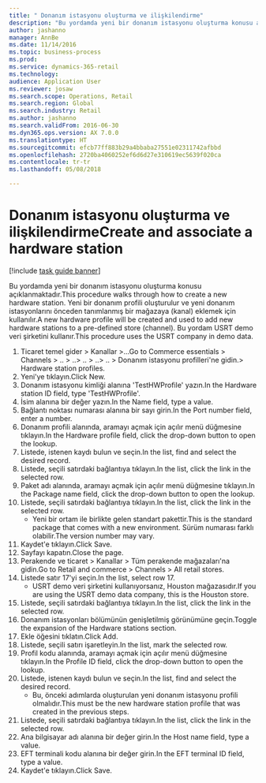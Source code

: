 ```yaml
--- 
title: " Donanım istasyonu oluşturma ve ilişkilendirme"
description: "Bu yordamda yeni bir donanım istasyonu oluşturma konusu açıklanmaktadır."
author: jashanno
manager: AnnBe
ms.date: 11/14/2016
ms.topic: business-process
ms.prod: 
ms.service: dynamics-365-retail
ms.technology: 
audience: Application User
ms.reviewer: josaw
ms.search.scope: Operations, Retail
ms.search.region: Global
ms.search.industry: Retail
ms.author: jashanno
ms.search.validFrom: 2016-06-30
ms.dyn365.ops.version: AX 7.0.0
ms.translationtype: HT
ms.sourcegitcommit: efcb77ff883b29a4bbaba27551e02311742afbbd
ms.openlocfilehash: 2720ba4060252ef6d6d27e310619ec5639f020ca
ms.contentlocale: tr-tr
ms.lasthandoff: 05/08/2018

---
```

# <a name="create-and-associate-a-hardware-station"></a><span data-ttu-id="45503-103"> Donanım istasyonu oluşturma ve ilişkilendirme</span><span class="sxs-lookup"><span data-stu-id="45503-103">Create and associate a hardware station</span></span>

[!include [task guide banner](../includes/task-guide-banner.md)]

<span data-ttu-id="45503-104">Bu yordamda yeni bir donanım istasyonu oluşturma konusu açıklanmaktadır.</span><span class="sxs-lookup"><span data-stu-id="45503-104">This procedure walks through how to create a new hardware station.</span></span> <span data-ttu-id="45503-105">Yeni bir donanım profili oluşturulur ve yeni donanım istasyonlarını önceden tanımlanmış bir mağazaya (kanal) eklemek için kullanılır.</span><span class="sxs-lookup"><span data-stu-id="45503-105">A new hardware profile will be created and used to add new hardware stations to a pre-defined store (channel).</span></span> <span data-ttu-id="45503-106">Bu yordam USRT demo veri şirketini kullanır.</span><span class="sxs-lookup"><span data-stu-id="45503-106">This procedure uses the USRT company in demo data.</span></span>

1. <span data-ttu-id="45503-107">Ticaret temel gider > Kanallar >...</span><span class="sxs-lookup"><span data-stu-id="45503-107">Go to Commerce essentials > Channels > ..</span></span> <span data-ttu-id="45503-108">> ..</span><span class="sxs-lookup"><span data-stu-id="45503-108">> ..</span></span> <span data-ttu-id="45503-109">> ..</span><span class="sxs-lookup"><span data-stu-id="45503-109">> ..</span></span> <span data-ttu-id="45503-110">> Donanım istasyonu profilleri'ne gidin.</span><span class="sxs-lookup"><span data-stu-id="45503-110">> Hardware station profiles.</span></span>
2. <span data-ttu-id="45503-111">Yeni'ye tıklayın.</span><span class="sxs-lookup"><span data-stu-id="45503-111">Click New.</span></span>
3. <span data-ttu-id="45503-112">Donanım istasyonu kimliği alanına 'TestHWProfile' yazın.</span><span class="sxs-lookup"><span data-stu-id="45503-112">In the Hardware station ID field, type 'TestHWProfile'.</span></span>
4. <span data-ttu-id="45503-113">İsim alanına bir değer yazın.</span><span class="sxs-lookup"><span data-stu-id="45503-113">In the Name field, type a value.</span></span>
5. <span data-ttu-id="45503-114">Bağlantı noktası numarası alanına bir sayı girin.</span><span class="sxs-lookup"><span data-stu-id="45503-114">In the Port number field, enter a number.</span></span>
6. <span data-ttu-id="45503-115">Donanım profili alanında, aramayı açmak için açılır menü düğmesine tıklayın.</span><span class="sxs-lookup"><span data-stu-id="45503-115">In the Hardware profile field, click the drop-down button to open the lookup.</span></span>
7. <span data-ttu-id="45503-116">Listede, istenen kaydı bulun ve seçin.</span><span class="sxs-lookup"><span data-stu-id="45503-116">In the list, find and select the desired record.</span></span>
8. <span data-ttu-id="45503-117">Listede, seçili satırdaki bağlantıya tıklayın.</span><span class="sxs-lookup"><span data-stu-id="45503-117">In the list, click the link in the selected row.</span></span>
9. <span data-ttu-id="45503-118">Paket adı alanında, aramayı açmak için açılır menü düğmesine tıklayın.</span><span class="sxs-lookup"><span data-stu-id="45503-118">In the Package name field, click the drop-down button to open the lookup.</span></span>
10. <span data-ttu-id="45503-119">Listede, seçili satırdaki bağlantıya tıklayın.</span><span class="sxs-lookup"><span data-stu-id="45503-119">In the list, click the link in the selected row.</span></span>
    * <span data-ttu-id="45503-120">Yeni bir ortam ile birlikte gelen standart pakettir.</span><span class="sxs-lookup"><span data-stu-id="45503-120">This is the standard package that comes with a new environment.</span></span> <span data-ttu-id="45503-121">Sürüm numarası farklı olabilir.</span><span class="sxs-lookup"><span data-stu-id="45503-121">The version number may vary.</span></span>  
11. <span data-ttu-id="45503-122">Kaydet'e tıklayın.</span><span class="sxs-lookup"><span data-stu-id="45503-122">Click Save.</span></span>
12. <span data-ttu-id="45503-123">Sayfayı kapatın.</span><span class="sxs-lookup"><span data-stu-id="45503-123">Close the page.</span></span>
13. <span data-ttu-id="45503-124">Perakende ve ticaret > Kanallar > Tüm perakende mağazaları'na gidin.</span><span class="sxs-lookup"><span data-stu-id="45503-124">Go to Retail and commerce > Channels > All retail stores.</span></span>
14. <span data-ttu-id="45503-125">Listede satır 17'yi seçin.</span><span class="sxs-lookup"><span data-stu-id="45503-125">In the list, select row 17.</span></span>
    * <span data-ttu-id="45503-126">USRT demo veri şirketini kullanıyorsanız, Houston mağazasıdır.</span><span class="sxs-lookup"><span data-stu-id="45503-126">If you are using the USRT demo data company, this is the Houston store.</span></span>  
15. <span data-ttu-id="45503-127">Listede, seçili satırdaki bağlantıya tıklayın.</span><span class="sxs-lookup"><span data-stu-id="45503-127">In the list, click the link in the selected row.</span></span>
16. <span data-ttu-id="45503-128">Donanım istasyonları bölümünün genişletilmiş görünümüne geçin.</span><span class="sxs-lookup"><span data-stu-id="45503-128">Toggle the expansion of the Hardware stations section.</span></span>
17. <span data-ttu-id="45503-129">Ekle öğesini tıklatın.</span><span class="sxs-lookup"><span data-stu-id="45503-129">Click Add.</span></span>
18. <span data-ttu-id="45503-130">Listede, seçili satırı işaretleyin.</span><span class="sxs-lookup"><span data-stu-id="45503-130">In the list, mark the selected row.</span></span>
19. <span data-ttu-id="45503-131">Profil kodu alanında, aramayı açmak için açılır menü düğmesine tıklayın.</span><span class="sxs-lookup"><span data-stu-id="45503-131">In the Profile ID field, click the drop-down button to open the lookup.</span></span>
20. <span data-ttu-id="45503-132">Listede, istenen kaydı bulun ve seçin.</span><span class="sxs-lookup"><span data-stu-id="45503-132">In the list, find and select the desired record.</span></span>
    * <span data-ttu-id="45503-133">Bu, önceki adımlarda oluşturulan yeni donanım istasyonu profili olmalıdır.</span><span class="sxs-lookup"><span data-stu-id="45503-133">This must be the new hardware station profile that was created in the previous steps.</span></span>  
21. <span data-ttu-id="45503-134">Listede, seçili satırdaki bağlantıya tıklayın.</span><span class="sxs-lookup"><span data-stu-id="45503-134">In the list, click the link in the selected row.</span></span>
22. <span data-ttu-id="45503-135">Ana bilgisayar adı alanına bir değer girin.</span><span class="sxs-lookup"><span data-stu-id="45503-135">In the Host name field, type a value.</span></span>
23. <span data-ttu-id="45503-136">EFT terminali kodu alanına bir değer girin.</span><span class="sxs-lookup"><span data-stu-id="45503-136">In the EFT terminal ID field, type a value.</span></span>
24. <span data-ttu-id="45503-137">Kaydet'e tıklayın.</span><span class="sxs-lookup"><span data-stu-id="45503-137">Click Save.</span></span>


